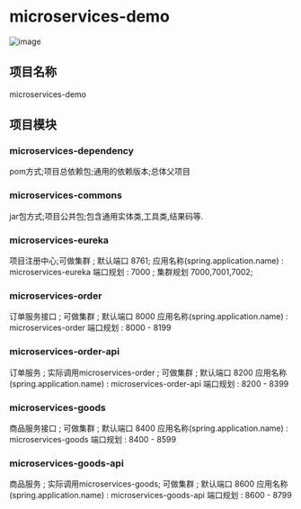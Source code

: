 # microservices-demo

![image](https://user-images.githubusercontent.com/6505469/169628610-386b8d2a-d08d-4954-89c0-947a4a6f02a7.png)


## 项目名称

microservices-demo

## 项目模块

### microservices-dependency

pom方式;项目总依赖包;通用的依赖版本;总体父项目

### microservices-commons

jar包方式;项目公共包;包含通用实体类,工具类,结果码等.

### microservices-eureka

项目注册中心;可做集群 ; 默认端口 8761;
应用名称(spring.application.name) : microservices-eureka
端口规划 : 7000 ; 集群规划 7000,7001,7002;

### microservices-order

订单服务接口 ; 可做集群 ; 默认端口 8000
应用名称(spring.application.name) : microservices-order
端口规划 : 8000 - 8199

### microservices-order-api

订单服务 ; 实际调用microservices-order ; 可做集群 ; 默认端口 8200
应用名称(spring.application.name) : microservices-order-api
端口规划 : 8200 - 8399

### microservices-goods

商品服务接口 ; 可做集群 ; 默认端口 8400
应用名称(spring.application.name) : microservices-goods
端口规划 : 8400 - 8599

### microservices-goods-api
商品服务 ; 实际调用microservices-goods; 可做集群 ; 默认端口 8600
应用名称(spring.application.name) : microservices-goods-api
端口规划 : 8600 - 8799
